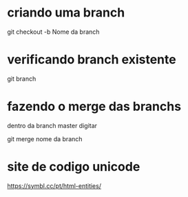 
# criando uma branch

 git checkout -b Nome da branch

 # verificando branch existente

 git branch

 # fazendo o merge das branchs

 dentro da branch master digitar  

 git merge nome da branch

 # site de codigo unicode

 https://symbl.cc/pt/html-entities/
 